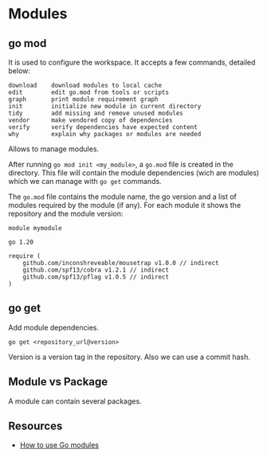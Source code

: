 # Modules

## go mod

It is used to configure the workspace. It accepts a few commands, detailed below:

```
download    download modules to local cache
edit        edit go.mod from tools or scripts
graph       print module requirement graph
init        initialize new module in current directory
tidy        add missing and remove unused modules
vendor      make vendored copy of dependencies
verify      verify dependencies have expected content
why         explain why packages or modules are needed
```

Allows to manage modules.

After running ``go mod init <my_module>``, a ``go.mod`` file is created in the directory. This file will contain the module dependencies (wich are modules) which we can manage with ``go get`` commands.

The ``go.mod`` file contains the module name, the go version and a list of modules required by the module (if any). For each module it shows the repository and the module version:

```
module mymodule

go 1.20

require (
	github.com/inconshreveable/mousetrap v1.0.0 // indirect
	github.com/spf13/cobra v1.2.1 // indirect
	github.com/spf13/pflag v1.0.5 // indirect
)
```

## go get

Add module dependencies.

```
go get <repository_url@version>
```
Version is a version tag in the repository. Also we can use a commit hash. 


## Module vs Package

A module can contain several packages.

## Resources

- [How to use Go modules](https://www.digitalocean.com/community/tutorials/how-to-use-go-modules)
